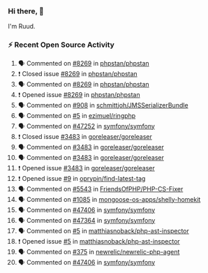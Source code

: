 ### Hi there, 👋

I'm Ruud.
 
### :zap: Recent Open Source Activity

<!--START_SECTION:activity-->
1. 🗣 Commented on [#8269](https://github.com/phpstan/phpstan/issues/8269) in [phpstan/phpstan](https://github.com/phpstan/phpstan)
2. ❗️ Closed issue [#8269](https://github.com/phpstan/phpstan/issues/8269) in [phpstan/phpstan](https://github.com/phpstan/phpstan)
3. 🗣 Commented on [#8269](https://github.com/phpstan/phpstan/issues/8269) in [phpstan/phpstan](https://github.com/phpstan/phpstan)
4. ❗️ Opened issue [#8269](https://github.com/phpstan/phpstan/issues/8269) in [phpstan/phpstan](https://github.com/phpstan/phpstan)
5. 🗣 Commented on [#908](https://github.com/schmittjoh/JMSSerializerBundle/issues/908) in [schmittjoh/JMSSerializerBundle](https://github.com/schmittjoh/JMSSerializerBundle)
6. 🗣 Commented on [#5](https://github.com/ezimuel/ringphp/issues/5) in [ezimuel/ringphp](https://github.com/ezimuel/ringphp)
7. 🗣 Commented on [#47252](https://github.com/symfony/symfony/issues/47252) in [symfony/symfony](https://github.com/symfony/symfony)
8. ❗️ Closed issue [#3483](https://github.com/goreleaser/goreleaser/issues/3483) in [goreleaser/goreleaser](https://github.com/goreleaser/goreleaser)
9. 🗣 Commented on [#3483](https://github.com/goreleaser/goreleaser/issues/3483) in [goreleaser/goreleaser](https://github.com/goreleaser/goreleaser)
10. 🗣 Commented on [#3483](https://github.com/goreleaser/goreleaser/issues/3483) in [goreleaser/goreleaser](https://github.com/goreleaser/goreleaser)
11. ❗️ Opened issue [#3483](https://github.com/goreleaser/goreleaser/issues/3483) in [goreleaser/goreleaser](https://github.com/goreleaser/goreleaser)
12. ❗️ Opened issue [#9](https://github.com/oprypin/find-latest-tag/issues/9) in [oprypin/find-latest-tag](https://github.com/oprypin/find-latest-tag)
13. 🗣 Commented on [#5543](https://github.com/FriendsOfPHP/PHP-CS-Fixer/issues/5543) in [FriendsOfPHP/PHP-CS-Fixer](https://github.com/FriendsOfPHP/PHP-CS-Fixer)
14. 🗣 Commented on [#1085](https://github.com/mongoose-os-apps/shelly-homekit/issues/1085) in [mongoose-os-apps/shelly-homekit](https://github.com/mongoose-os-apps/shelly-homekit)
15. 🗣 Commented on [#47406](https://github.com/symfony/symfony/issues/47406) in [symfony/symfony](https://github.com/symfony/symfony)
16. 🗣 Commented on [#47364](https://github.com/symfony/symfony/issues/47364) in [symfony/symfony](https://github.com/symfony/symfony)
17. 🗣 Commented on [#5](https://github.com/matthiasnoback/php-ast-inspector/issues/5) in [matthiasnoback/php-ast-inspector](https://github.com/matthiasnoback/php-ast-inspector)
18. ❗️ Opened issue [#5](https://github.com/matthiasnoback/php-ast-inspector/issues/5) in [matthiasnoback/php-ast-inspector](https://github.com/matthiasnoback/php-ast-inspector)
19. 🗣 Commented on [#375](https://github.com/newrelic/newrelic-php-agent/issues/375) in [newrelic/newrelic-php-agent](https://github.com/newrelic/newrelic-php-agent)
20. 🗣 Commented on [#47406](https://github.com/symfony/symfony/issues/47406) in [symfony/symfony](https://github.com/symfony/symfony)
<!--END_SECTION:activity-->
